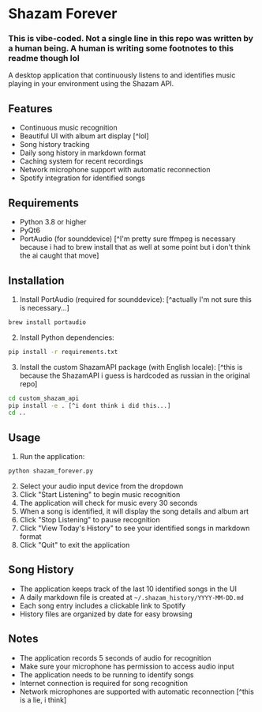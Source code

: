 # Shazam Forever

### This is vibe-coded. Not a single line in this repo was written by a human being. A human is writing some footnotes to this readme though lol

A desktop application that continuously listens to and identifies music playing in your environment using the Shazam API.

## Features

- Continuous music recognition
- Beautiful UI with album art display [^lol]
- Song history tracking
- Daily song history in markdown format
- Caching system for recent recordings
- Network microphone support with automatic reconnection
- Spotify integration for identified songs

## Requirements

- Python 3.8 or higher
- PyQt6
- PortAudio (for sounddevice) [^I'm pretty sure ffmpeg is necessary because i had to brew install that as well at some point but i don't think the ai caught that move]

## Installation

1. Install PortAudio (required for sounddevice): [^actually I'm not sure this is necessary...]

```bash
brew install portaudio
```

2. Install Python dependencies:

```bash
pip install -r requirements.txt
```

3. Install the custom ShazamAPI package (with English locale): [^this is because the ShazamAPI i guess is hardcoded as russian in the original repo]

```bash
cd custom_shazam_api
pip install -e . [^i dont think i did this...]
cd ..
```

## Usage

1. Run the application:

```bash
python shazam_forever.py
```

2. Select your audio input device from the dropdown
3. Click "Start Listening" to begin music recognition
4. The application will check for music every 30 seconds
5. When a song is identified, it will display the song details and album art
6. Click "Stop Listening" to pause recognition
7. Click "View Today's History" to see your identified songs in markdown format
8. Click "Quit" to exit the application

## Song History

- The application keeps track of the last 10 identified songs in the UI
- A daily markdown file is created at `~/.shazam_history/YYYY-MM-DD.md`
- Each song entry includes a clickable link to Spotify
- History files are organized by date for easy browsing

## Notes

- The application records 5 seconds of audio for recognition
- Make sure your microphone has permission to access audio input
- The application needs to be running to identify songs
- Internet connection is required for song recognition
- Network microphones are supported with automatic reconnection [^this is a lie, i think]
